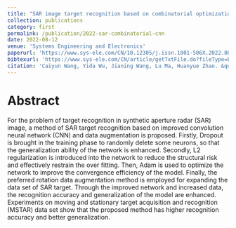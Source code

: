 ```yaml
---
title: "SAR image target recognition based on combinatorial optimization convolutional neural network"
collection: publications
category: first
permalink: /publication/2022-sar-combinatorial-cnn
date: 2022-08-12
venue: 'Systems Engineering and Electronics'
paperurl: 'https://www.sys-ele.com/CN/10.12305/j.issn.1001-506X.2022.08.12#1'
bibtexurl: 'https://www.sys-ele.com/CN/article/getTxtFile.do?fileType=BibTeX&id=8777'
citation: 'Caiyun Wang, Yida Wu, Jianing Wang, Lu Ma, Huanyue Zhao. &quot;SAR image target recognition based on combinatorial optimization convolutional neural network.&quot; <i>Systems Engineering and Electronics</i>. 2022, 44(08): 2483-2487.'
---
```


Abstract
===
For the problem of target recognition in synthetic aperture radar (SAR) image, a method of SAR target recognition based on improved convolution neural network (CNN) and data augmentation is proposed. Firstly, Dropout is brought in the training phase to randomly delete some neurons, so that the generalization ability of the network is enhanced. Secondly, L2 regularization is introduced into the network to reduce the structural risk and effectively restrain the over fitting. Then, Adam is used to optimize the network to improve the convergence efficiency of the model. Finally, the preferred rotation data augmentation method is employed for expanding the data set of SAR target. Through the improved network and increased data, the recognition accuracy and generalization of the model are enhanced. Experiments on moving and stationary target acquisition and recognition (MSTAR) data set show that the proposed method has higher recognition accuracy and better generalization.


